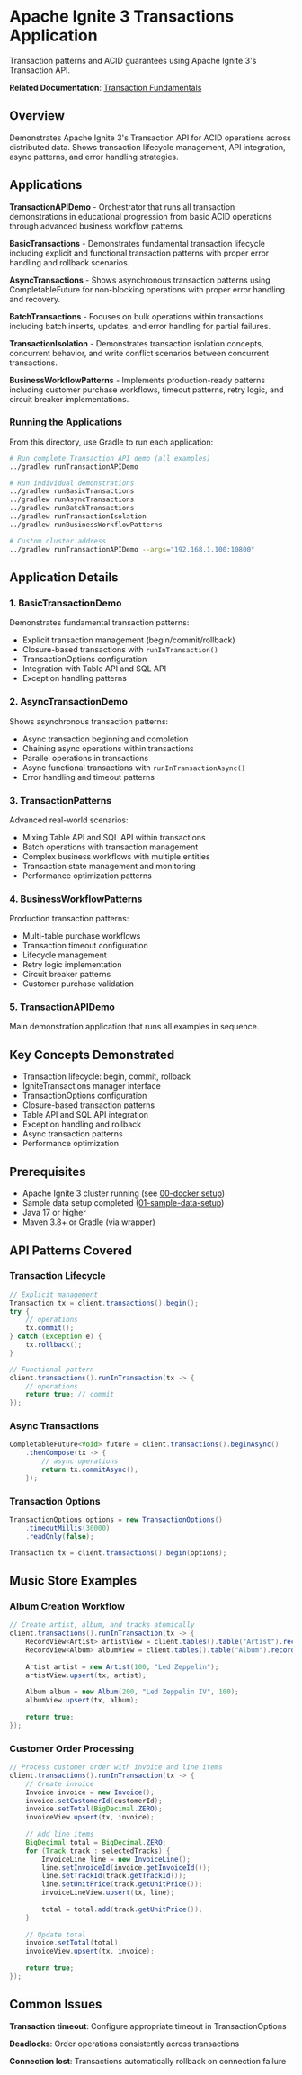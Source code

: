 # Apache Ignite 3 Transactions Application

Transaction patterns and ACID guarantees using Apache Ignite 3's Transaction API.

**Related Documentation**: [Transaction Fundamentals](../../docs/04-distributed-operations/01-transaction-fundamentals.md)

## Overview

Demonstrates Apache Ignite 3's Transaction API for ACID operations across distributed data. Shows transaction lifecycle management, API integration, async patterns, and error handling strategies.

## Applications

**TransactionAPIDemo** - Orchestrator that runs all transaction demonstrations in educational progression from basic ACID operations through advanced business workflow patterns.

**BasicTransactions** - Demonstrates fundamental transaction lifecycle including explicit and functional transaction patterns with proper error handling and rollback scenarios.

**AsyncTransactions** - Shows asynchronous transaction patterns using CompletableFuture for non-blocking operations with proper error handling and recovery.

**BatchTransactions** - Focuses on bulk operations within transactions including batch inserts, updates, and error handling for partial failures.

**TransactionIsolation** - Demonstrates transaction isolation concepts, concurrent behavior, and write conflict scenarios between concurrent transactions.

**BusinessWorkflowPatterns** - Implements production-ready patterns including customer purchase workflows, timeout patterns, retry logic, and circuit breaker implementations.

### Running the Applications

From this directory, use Gradle to run each application:

```bash
# Run complete Transaction API demo (all examples)
../gradlew runTransactionAPIDemo

# Run individual demonstrations
../gradlew runBasicTransactions
../gradlew runAsyncTransactions
../gradlew runBatchTransactions
../gradlew runTransactionIsolation
../gradlew runBusinessWorkflowPatterns

# Custom cluster address
../gradlew runTransactionAPIDemo --args="192.168.1.100:10800"
```

## Application Details

### 1. BasicTransactionDemo

Demonstrates fundamental transaction patterns:

- Explicit transaction management (begin/commit/rollback)
- Closure-based transactions with `runInTransaction()`
- TransactionOptions configuration
- Integration with Table API and SQL API
- Exception handling patterns

### 2. AsyncTransactionDemo  

Shows asynchronous transaction patterns:

- Async transaction beginning and completion
- Chaining async operations within transactions
- Parallel operations in transactions
- Async functional transactions with `runInTransactionAsync()`
- Error handling and timeout patterns

### 3. TransactionPatterns

Advanced real-world scenarios:

- Mixing Table API and SQL API within transactions
- Batch operations with transaction management
- Complex business workflows with multiple entities
- Transaction state management and monitoring
- Performance optimization patterns

### 4. BusinessWorkflowPatterns

Production transaction patterns:

- Multi-table purchase workflows
- Transaction timeout configuration
- Lifecycle management
- Retry logic implementation
- Circuit breaker patterns
- Customer purchase validation

### 5. TransactionAPIDemo

Main demonstration application that runs all examples in sequence.

## Key Concepts Demonstrated

- Transaction lifecycle: begin, commit, rollback
- IgniteTransactions manager interface
- TransactionOptions configuration
- Closure-based transaction patterns
- Table API and SQL API integration
- Exception handling and rollback
- Async transaction patterns
- Performance optimization

## Prerequisites

- Apache Ignite 3 cluster running (see [00-docker setup](../00-docker/README.md))
- Sample data setup completed ([01-sample-data-setup](../01-sample-data-setup/))
- Java 17 or higher
- Maven 3.8+ or Gradle (via wrapper)


## API Patterns Covered

### Transaction Lifecycle

```java
// Explicit management
Transaction tx = client.transactions().begin();
try {
    // operations
    tx.commit();
} catch (Exception e) {
    tx.rollback();
}

// Functional pattern
client.transactions().runInTransaction(tx -> {
    // operations
    return true; // commit
});
```

### Async Transactions

```java
CompletableFuture<Void> future = client.transactions().beginAsync()
    .thenCompose(tx -> {
        // async operations
        return tx.commitAsync();
    });
```

### Transaction Options

```java
TransactionOptions options = new TransactionOptions()
    .timeoutMillis(30000)
    .readOnly(false);

Transaction tx = client.transactions().begin(options);
```

## Music Store Examples

### Album Creation Workflow

```java
// Create artist, album, and tracks atomically
client.transactions().runInTransaction(tx -> {
    RecordView<Artist> artistView = client.tables().table("Artist").recordView(Artist.class);
    RecordView<Album> albumView = client.tables().table("Album").recordView(Album.class);
    
    Artist artist = new Artist(100, "Led Zeppelin");
    artistView.upsert(tx, artist);
    
    Album album = new Album(200, "Led Zeppelin IV", 100);
    albumView.upsert(tx, album);
    
    return true;
});
```

### Customer Order Processing

```java
// Process customer order with invoice and line items
client.transactions().runInTransaction(tx -> {
    // Create invoice
    Invoice invoice = new Invoice();
    invoice.setCustomerId(customerId);
    invoice.setTotal(BigDecimal.ZERO);
    invoiceView.upsert(tx, invoice);
    
    // Add line items
    BigDecimal total = BigDecimal.ZERO;
    for (Track track : selectedTracks) {
        InvoiceLine line = new InvoiceLine();
        line.setInvoiceId(invoice.getInvoiceId());
        line.setTrackId(track.getTrackId());
        line.setUnitPrice(track.getUnitPrice());
        invoiceLineView.upsert(tx, line);
        
        total = total.add(track.getUnitPrice());
    }
    
    // Update total
    invoice.setTotal(total);
    invoiceView.upsert(tx, invoice);
    
    return true;
});
```

## Common Issues

**Transaction timeout**: Configure appropriate timeout in TransactionOptions

**Deadlocks**: Order operations consistently across transactions

**Connection lost**: Transactions automatically rollback on connection failure

